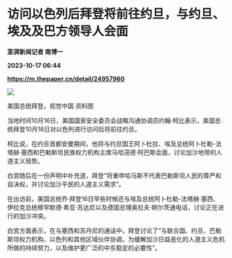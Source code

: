 # 访问以色列后拜登将前往约旦，与约旦、埃及及巴方领导人会面
**澎湃新闻记者 南博一**

**2023-10-17 06:44**

**https://m.thepaper.cn/detail/24957960**

![](https://imagecloud.thepaper.cn/thepaper/image/274/424/966.png)

美国总统拜登。视觉中国 资料图

当地时间10月16日，美国国家安全委员会战略沟通协调员约翰·柯比表示，美国总统拜登10月18日对以色列进行访问后将前往约旦。

柯比说，在约旦首都安曼期间，他将与约旦国王阿卜杜拉、埃及总统阿卜杜勒-法塔赫·塞西和巴勒斯坦民族权力机构主席马哈茂德·阿巴斯会面，讨论加沙地带的人道主义局势。

白宫随后在一份声明中补充道，拜登“将重申哈马斯不代表巴勒斯坦人民的尊严和自决权，并讨论加沙平民的人道主义需求”。

在出访前，美国总统乔·拜登16日早些时候还与埃及总统阿卜杜勒-法塔赫·塞西、伊拉克总统穆罕默德·希亚·苏达尼以及德国总理奥拉夫·朔尔茨通电话，讨论正在进行的加沙冲突。

白宫方面表示，在与塞西和苏丹尼的通话中，拜登讨论了“与联合国、约旦、巴勒斯坦权力机构、以色列和其他区域伙伴协调，为缓解加沙日益恶化的人道主义危机所做的持续努力，以及维护更广泛的中东稳定的必要性”。
